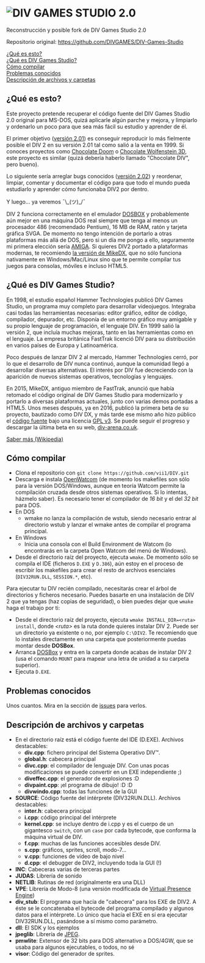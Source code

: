 # ![DIV GAMES STUDIO 2.0](https://github.com/vii1/DIV/blob/master/docs/img/divtitle.png)
Reconstrucción y posible fork de DIV Games Studio 2.0

Repositorio original: https://github.com/DIVGAMES/DIV-Games-Studio

[¿Qué es esto?](#qué-es-esto)  
[¿Qué es DIV Games Studio?](#qué-es-div-games-studio)  
[Cómo compilar](#cómo-compilar)  
[Problemas conocidos](#problemas-conocidos)  
[Descripción de archivos y carpetas](#descripción-de-archivos-y-carpetas)

## ¿Qué es esto?
Este proyecto pretende recuperar el código fuente del DIV Games Studio 2.0 original para MS-DOS, quizá aplicarle algún parche y mejora, y limpiarlo y ordenarlo un poco para que sea más fácil su estudio y aprender de él.

El primer objetivo ([versión 2.01](https://github.com/vii1/DIV/milestone/1)) es conseguir reproducir lo más fielmente posible el DIV 2 en su versión 2.01 tal como salió a la venta en 1999. Si conoces proyectos como [Chocolate Doom](https://www.chocolate-doom.org) o [Chocolate Wolfenstein 3D](https://github.com/fabiensanglard/Chocolate-Wolfenstein-3D), este proyecto es similar (quizá debería haberlo llamado "Chocolate DIV", pero bueno).

Lo siguiente sería arreglar bugs conocidos ([versión 2.02](https://github.com/vii1/DIV/milestone/2)) y reordenar, limpiar, comentar y documentar el código para que todo el mundo pueda estudiarlo y aprender cómo funcionaba DIV2 por dentro.

Y luego… ya veremos ¯\\\_(ツ)\_/¯

DIV 2 funciona correctamente en el emulador [DOSBOX](https://www.dosbox.com/) y probablemente aún mejor en una máquina DOS real siempre que tenga al menos un procesador 486 (recomendado Pentium), 16 MB de RAM, ratón y tarjeta gráfica SVGA. De momento no tengo intención de portarlo a otras plataformas más allá de DOS, pero si un día me pongo a ello, seguramente mi primera elección sería [AMIGA](https://es.wikipedia.org/wiki/Commodore_Amiga). Si quieres DIV2 portado a plataformas modernas, te recomiendo [la versión de MikeDX](https://github.com/DIVGAMES/DIV-Games-Studio), que no sólo funciona nativamente en Windows/Mac/Linux sino que te permite compilar tus juegos para consolas, móviles e incluso HTML5.

## ¿Qué es DIV Games Studio?
En 1998, el estudio español Hammer Technologies publicó DIV Games Studio, un programa muy completo para desarrollar videojuegos. Integraba casi todas las herramientas necesarias: editor gráfico, editor de código, compilador, depurador, etc. Disponía de un entorno gráfico muy amigable y su propio lenguaje de programación, el lenguaje DIV. En 1999 salió la versión 2, que incluía muchas mejoras, tanto en las herramientas como en el lenguaje. La empresa británica FastTrak licenció DIV para su distribución en varios países de Europa y Latinoamérica.

Poco después de lanzar DIV 2 al mercado, Hammer Technologies cerró, por lo que el desarrollo de DIV nunca continuó, aunque la comunidad llegó a desarrollar diversas alternativas. El interés por DIV fue decreciendo con la aparición de nuevos sistemas operativos, tecnologías y lenguajes.

En 2015, MikeDX, antiguo miembro de FastTrak, anunció que había retomado el código original de DIV Games Studio para modernizarlo y portarlo a diversas plataformas actuales, junto con varias demos portadas a HTML5. Unos meses después, ya en 2016, publicó la primera beta de su proyecto, bautizado como DIV DX, y más tarde ese mismo año hizo público el [código fuente](https://github.com/DIVGAMES/DIV-Games-Studio) bajo una licencia [GPL v3](https://github.com/vii1/DIV/blob/master/LICENSE). Se puede seguir el progreso y descargar la última beta en su web, [div-arena.co.uk](http://div-arena.co.uk/).

[Saber más (Wikipedia)](https://es.wikipedia.org/wiki/DIV_Games_Studio)

## Cómo compilar
* Clona el repositorio con `git clone https://github.com/vii1/DIV.git`
* Descarga e instala [OpenWatcom](http://www.openwatcom.org/) (de momento los makefiles son sólo para la versión DOS/Windows, aunque en teoría Watcom permite la compilación cruzada desde otros sistemas operativos. Si lo intentas, házmelo saber). Es necesario tener el compilador de *16 bit* y el del *32 bit* para DOS.
* En DOS
    * wmake no lanza la compilación de wstub, siendo necesario entrar al directorio wstub y lanzar el wmake antes de compilar el programa principal.
* En Windows
    * Inicia una consola con el Build Environment de Watcom (lo encontrarás en la carpeta Open Watcom del menú de Windows).
* Desde el directorio raíz del proyecto, ejecuta `wmake`. De momento sólo se compila el IDE (ficheros `D.EXE` y `D.386`), aún estoy en el proceso de escribir los makefiles para crear el resto de archivos esenciales (`DIV32RUN.DLL`, `SESSION.*`, etc).

Para ejecutar tu DIV recién compilado, necesitarás crear el árbol de directorios y ficheros necesario. Puedes basarte en una instalación de DIV 2 que ya tengas (haz copias de seguridad), o bien puedes dejar que `wmake` haga el trabajo por ti:
* Desde el directorio raíz del proyecto, ejecuta `wmake INSTALL_DIR=<ruta> install`, donde _\<ruta\>_ es la ruta donde quieres instalar DIV 2. Puede ser un directorio ya existente o no, por ejemplo `C:\DIV2`. Te recomiendo que lo instales directamente en una carpeta que posteriormente puedas montar desde **DOSBox**.
* Arranca [DOSBox](http://www.dosbox.com/) y entra en la carpeta donde acabas de instalar DIV 2 (usa el comando `MOUNT` para mapear una letra de unidad a su carpeta superior).
* Ejecuta `D.EXE`.

## Problemas conocidos
Unos cuantos. Mira en la sección de [issues](https://github.com/vii1/DIV/issues) para verlos.

## Descripción de archivos y carpetas
* En el directorio raíz está el código fuente del IDE (D.EXE). Archivos destacables:
  * **div.cpp**: fichero principal del Sistema Operativo DIV™.
  * **global.h**: cabecera principal
  * **divc.cpp**: el compilador de lenguaje DIV. Con unas pocas modificaciones se puede convertir en un EXE independiente ;)
  * **diveffec.cpp**: el generador de explosiones :D
  * **divpaint.cpp**: ¡el programa de dibujo! :D :D
  * **divwindo.cpp**: todas las funciones de la GUI
* **SOURCE**: Código fuente del intérprete (DIV32RUN.DLL). Archivos destacables:
  * **inter.h**: cabecera principal
  * **i.cpp**: código principal del intérprete
  * **kernel.cpp**: se incluye dentro de i.cpp y es el cuerpo de un gigantesco `switch`, con un `case` por cada bytecode, que conforma la máquina virtual de DIV.
  * **f.cpp**: muchas de las funciones accesibles desde DIV.
  * **s.cpp**: gráficos, sprites, scroll, modo-7...
  * **v.cpp**: funciones de vídeo de bajo nivel
  * **d.cpp**: el debugger de DIV2, incluyendo toda la GUI (!)
* **INC**: Cabeceras varias de terceras partes
* **JUDAS**: Librería de sonido
* **NETLIB**: Rutinas de red (originalmente era una DLL)
* **VPE**: Librería de Modo-8 (una versión modificada de [Virtual Presence Engine](http://www.ii.uib.no/~alexey/vpe/index.html))
* **div_stub**: El programa que hacía de "cabecera" para los EXE de DIV2. A éste se le concatenaba el bytecode del programa compilado y algunos datos para el intérprete. Lo único que hacía el EXE en sí era ejecutar DIV32RUN.DLL, pasándose a sí mismo como parámetro.
* **dll**: El SDK y los ejemplos
* **jpeglib**: Librería de [JPEG](http://ijg.org/).
* **pmwlite**: Extensor de 32 bits para DOS alternativo a DOS/4GW, que se usaba para algunos ejecutables, o todos, no sé
* **visor**: Código del generador de sprites.
